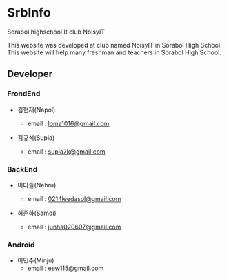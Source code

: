 # SrbInfo
Sorabol highschool It club NoisyIT


This website was developed at club named NoisyIT in Sorabol High School.\
This website will help many freshman and teachers in Sorabol High School.




## Developer

### FrondEnd

* 김현재(Napol)
  * email : loma1016@gmail.com

* 김규석(Supia)
  * email : supia7k@gmail.com
  
### BackEnd

* 이다솔(Nehru)
  * email : 0214leedasol@gmail.com
  
* 허준하(Samdi)
  * email : junha020607@gmail.com
  
### Android

* 이민주(Minju)
  * email : eew115@gmail.com
